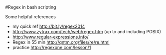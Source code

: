#Regex in bash scripting

Some helpful references
* my quick ref http://bit.ly/regex2014
* http://www.zytrax.com/tech/web/regex.htm (up to and including POSIX)
* http://www.regular-expressions.info/
* Regex in 55 min http://qntm.org/files/re/re.html
* practice http://regexone.com/lesson/1

